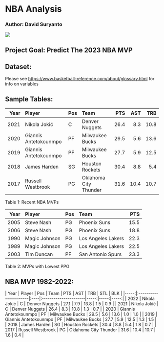 # NBA Analysis

### Author: David Suryanto

![](https://1000logos.net/wp-content/uploads/2017/04/Logo-NBA.png)

## Project Goal: Predict The 2023 NBA MVP 

## Dataset:

Please see <https://www.basketball-reference.com/about/glossary.html>
for info on variables

## Sample Tables:

| Year | Player                | Pos | Team                  |  PTS |  AST |  TRB |
|-----:|:----------------------|:----|:----------------------|-----:|-----:|-----:|
| 2021 | Nikola Jokić          | C   | Denver Nuggets        | 26.4 |  8.3 | 10.8 |
| 2020 | Giannis Antetokounmpo | PF  | Milwaukee Bucks       | 29.5 |  5.6 | 13.6 |
| 2019 | Giannis Antetokounmpo | PF  | Milwaukee Bucks       | 27.7 |  5.9 | 12.5 |
| 2018 | James Harden          | SG  | Houston Rockets       | 30.4 |  8.8 |  5.4 |
| 2017 | Russell Westbrook     | PG  | Oklahoma City Thunder | 31.6 | 10.4 | 10.7 |

Table 1: Recent NBA MVPs

| Year | Player        | Pos | Team               |  PTS |
|-----:|:--------------|:----|:-------------------|-----:|
| 2005 | Steve Nash    | PG  | Phoenix Suns       | 15.5 |
| 2006 | Steve Nash    | PG  | Phoenix Suns       | 18.8 |
| 1990 | Magic Johnson | PG  | Los Angeles Lakers | 22.3 |
| 1989 | Magic Johnson | PG  | Los Angeles Lakers | 22.5 |
| 2003 | Tim Duncan    | PF  | San Antonio Spurs  | 23.3 |

Table 2: MVPs with Lowest PPG

## NBA MVP 1982-2022:

| Year | Player                | Pos | Team                  |  PTS |  AST |  TRB |  STL |  BLK |
|-----:|:----------------------|:----|:----------------------|-----:|-----:|-----:|
| 2022 | Nikola Jokić          | C   | Denver Nuggets        | 27.1 |  7.9 | 13.8 |  1.5 |  0.9 | 
| 2021 | Nikola Jokić          | C   | Denver Nuggets        | 26.4 |  8.3 | 10.8 |  1.3 |  0.7 |
| 2020 | Giannis Antetokounmpo | PF  | Milwaukee Bucks       | 29.5 |  5.6 | 13.6 |  1.0 |  1.0 |
| 2019 | Giannis Antetokounmpo | PF  | Milwaukee Bucks       | 27.7 |  5.9 | 12.5 |  1.3 |  1.5 |
| 2018 | James Harden          | SG  | Houston Rockets       | 30.4 |  8.8 |  5.4 |  1.8 |  0.7 |
| 2017 | Russell Westbrook     | PG  | Oklahoma City Thunder | 31.6 | 10.4 | 10.7 |  1.6 |  0.4 |







